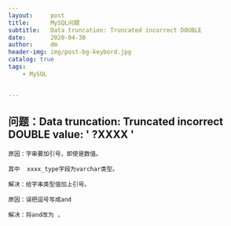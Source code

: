 ```yaml
---
layout:     post
title:      MySQL问题
subtitle:   Data truncation: Truncated incorrect DOUBLE 
date:       2020-04-30
author:     dm
header-img: img/post-bg-keybord.jpg
catalog: true
tags:
    - MySQL


---
```



## 问题：Data truncation: Truncated incorrect DOUBLE value: ' ?XXXX '


```mysql
原因：字串要加引号，即使是数值。

其中  xxxx_type字段为varchar类型。 

解决：给字串类型值加上引号。

原因：误把逗号写成and

解决：将and改为 ，
```

